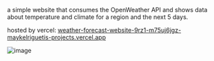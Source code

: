 a simple website that consumes the OpenWeather API and shows data about temperature and climate for a region and the next 5 days.


hosted by vercel: [ weather-forecast-website-9rz1-m75uj6jgz-maykelriguetis-projects.vercel.app](https://weather-forecast-website-9rz1.vercel.app/)

![image](https://github.com/user-attachments/assets/2edeb947-0eaf-4361-b82f-a93455132dfb)
